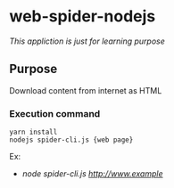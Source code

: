 # web-spider-nodejs

*This appliction is just for learning purpose*

## Purpose
Download content from internet as HTML

### Execution command
```
yarn install
nodejs spider-cli.js {web page}
```
Ex:
- *node spider-cli.js http://www.example*
